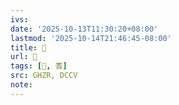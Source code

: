 ```yaml
---
ivs:
date: '2025-10-13T11:30:20+08:00'
lastmod: '2025-10-14T21:46:45-08:00'
title: 󰥙
url: 󰥙
tags: [𥄥, 耆]
src: GHZR, DCCV
note:
---
```

